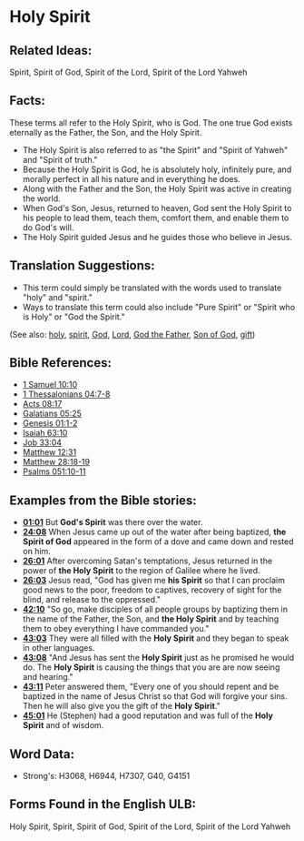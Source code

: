 # Holy Spirit

## Related Ideas:

Spirit, Spirit of God, Spirit of the Lord, Spirit of the Lord Yahweh

## Facts:

These terms all refer to the Holy Spirit, who is God. The one true God exists eternally as the Father, the Son, and the Holy Spirit.

* The Holy Spirit is also referred to as "the Spirit" and "Spirit of Yahweh" and "Spirit of truth."
* Because the Holy Spirit is God, he is absolutely holy, infinitely pure, and morally perfect in all his nature and in everything he does.
* Along with the Father and the Son, the Holy Spirit was active in creating the world.
* When God's Son, Jesus, returned to heaven, God sent the Holy Spirit to his people to lead them, teach them, comfort them, and enable them to do God's will.
* The Holy Spirit guided Jesus and he guides those who believe in Jesus.

## Translation Suggestions:

* This term could simply be translated with the words used to translate "holy" and "spirit."
* Ways to translate this term could also include "Pure Spirit" or "Spirit who is Holy" or "God the Spirit."

(See also: [holy](../kt/holy.md), [spirit](../kt/spirit.md), [God](../kt/god.md), [Lord](../kt/lord.md), [God the Father](../kt/godthefather.md), [Son of God](../kt/sonofgod.md), [gift](../kt/gift.md))

## Bible References:

* [1 Samuel 10:10](rc://en/tn/help/1sa/10/10)
* [1 Thessalonians 04:7-8](rc://en/tn/help/1th/04/07)
* [Acts 08:17](rc://en/tn/help/act/08/17)
* [Galatians 05:25](rc://en/tn/help/gal/05/25)
* [Genesis 01:1-2](rc://en/tn/help/gen/01/01)
* [Isaiah 63:10](rc://en/tn/help/isa/63/10)
* [Job 33:04](rc://en/tn/help/job/33/04)
* [Matthew 12:31](rc://en/tn/help/mat/12/31)
* [Matthew 28:18-19](rc://en/tn/help/mat/28/18)
* [Psalms 051:10-11](rc://en/tn/help/psa/051/010)

## Examples from the Bible stories:

* __[01:01](rc://en/tn/help/obs/01/01)__ But __God's Spirit__ was there over the water.
* __[24:08](rc://en/tn/help/obs/24/08)__ When Jesus came up out of the water after being baptized, __the Spirit of God__ appeared in the form of a dove and came down and rested on him.
* __[26:01](rc://en/tn/help/obs/26/01)__ After overcoming Satan's temptations, Jesus returned in the power of __the Holy Spirit__ to the region of Galilee where he lived.
* __[26:03](rc://en/tn/help/obs/26/03)__ Jesus read, "God has given me __his Spirit__ so that I can proclaim good news to the poor, freedom to captives, recovery of sight for the blind, and release to the oppressed."
* __[42:10](rc://en/tn/help/obs/42/10)__ "So go, make disciples of all people groups by baptizing them in the name of the Father, the Son, and __the Holy Spirit__ and by teaching them to obey everything I have commanded you."
* __[43:03](rc://en/tn/help/obs/43/03)__ They were all filled with the __Holy Spirit__ and they began to speak in other languages.
* __[43:08](rc://en/tn/help/obs/43/08)__ "And Jesus has sent the __Holy Spirit__ just as he promised he would do. The __Holy Spirit__ is causing the things that you are are now seeing and hearing."
* __[43:11](rc://en/tn/help/obs/43/11)__ Peter answered them, "Every one of you should repent and be baptized in the name of Jesus Christ so that God will forgive your sins. Then he will also give you the gift of the __Holy Spirit__."
* __[45:01](rc://en/tn/help/obs/45/01)__ He (Stephen) had a good reputation and was full of the __Holy Spirit__ and of wisdom.

## Word Data:

* Strong's: H3068, H6944, H7307, G40, G4151

## Forms Found in the English ULB:

Holy Spirit, Spirit, Spirit of God, Spirit of the Lord, Spirit of the Lord Yahweh
